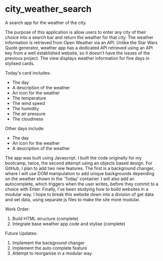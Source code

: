 # city_weather_search
A search app for the weather of the city.

The purpose of this application is allow users to enter any city of their choice into a search bar and return the weather for that city. 
The weather information is retrieved from Open Weather via an API. Unlike the Star Wars Quote generator, weather app
has a dedicated API retrieved using an API key from a well established website, so it doesn't have the issues of
the previous project. The view displays weather information for five days in stylised cards.


Today's card includes:
- The day
- A description of the weather
- An icon for the weather
- The temperature
- The wind speed
- The humidity
- The air pressure
- The cloudiness

Other days include:
- The day
- An icon for the weather
- A description of the weather

The app was built using Javascript. I built the code originally for my bootcamp, twice, the second attempt using an objects based design.
For GitHub, I plan to add two new features. The first is a background changer, where I will use DOM manipulation to add unique backgrounds
depending on the weather shown in the 'Today' container. I will also add an autocomplete, which triggers when the user writes, before they commit
to a choice with Enter. Finally, I've been studying how to build websites in a modular way. I hope to break this website down into a division of get data
and set data, using separate js files to make the site more modular.

Work Order:
1. Build HTML structure (complete)
2. Integrate base weather app code and stylise (complete)

Future Updates:
1. Implement the background changer
2. Implement the auto complete feature 
3. Attempt to reorganise in a modular way.
